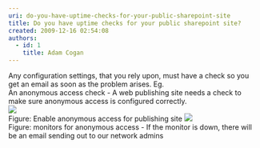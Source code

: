 ```yaml
---
uri: do-you-have-uptime-checks-for-your-public-sharepoint-site
title: Do you have uptime checks for your public sharepoint site?
created: 2009-12-16 02:54:08
authors:
  - id: 1
    title: Adam Cogan
---
```





<span class='intro'> Any configuration settings, that you rely upon, must have a check so you get an email as soon as the problem arises. Eg. <br>
An anonymous access check - A web publishing site needs a check to make sure anonymous access is configured correctly.<br>
<img src="/PublishingImages/sharepoint_anonymous_access.jpg" /><br>
<span class="ms-rteCustom-FigureGood">Figure&#58; Enable anonymous access for publishing site</span>
<img src="/PublishingImages/sharepoint_anonymous_access_monitor.jpg" /><br>
<span class="ms-rteCustom-FigureGood">Figure&#58; monitors for anonymous access - If the monitor is down, there will be an email sending out to our network admins</span><br>
 </span>




